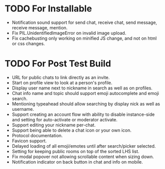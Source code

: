 TODO For Installable
====================

 - Notification sound support for send chat, receive chat, send message, receive message, mention.
 - Fix PIL.UnidentifiedImageError on invalid image upload.
 - Fix cachebusting only working on minified JS change, and not on html or css changes.

TODO For Post Test Build
========================

 - URL for public chats to link directly as an invite.
 - Start on profile view to look at a person's profile.
 - Display user name next to nickname in search as well as on profiles.
 - Chat info name and topic should support emoji autocomplete and emoji search.
 - Mentioning typeahead should allow searching by display nick as well as username.
 - Support creating an account flow with ability to disable instance-side and setting for auto-activate or moderator activate.
 - Support editing your nickname per-chat.
 - Support being able to delete a chat icon or your own icon.
 - Protocol documentation.
 - Favicon support.
 - Delayed loading of all emoji/emotes until after search/picker selected.
 - Setting for keeping public rooms on top of the sorted LHS list.
 - Fix modal popover not allowing scrollable content when sizing down.
 - Notification indicator on back button in chat and info on mobile.

